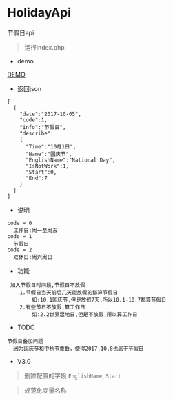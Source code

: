 # HolidayApi
节假日api


> 运行index.php

* demo

<a target="_blank" href="http://holiday.zhusaidong.cn/">DEMO</a>

* 返回json

```
[
  {
    "date":"2017-10-05",
    "code":1,
    "info":"节假日",
    "describe":
    {
      "Time":"10月1日",
      "Name":"国庆节",
      "EnglishName":"National Day",
      "IsNotWork":1,
      "Start":0,
      "End":7
    }
  }
]
```

* 说明

```
code = 0
  工作日:周一至周五
code = 1
  节假日
code = 2
  双休日:周六周日
```

* 功能

```
 加入节假日时间段,节假日不放假
 	1.节假日当天前后几天能放假的都算节假日
 		如:10.1国庆节,但是放假7天,所以10.1-10.7都算节假日
 	2.有些节日不放假,算工作日
 		如:2.2世界湿地日,但是不放假,所以算工作日
```

* TODO

```
节假日叠加问题
  因为国庆节和中秋节重叠，使得2017.10.8也属于节假日
```

* V3.0

> 删除配置的字段 `EnglishName`, `Start`

> 规范化变量名称



